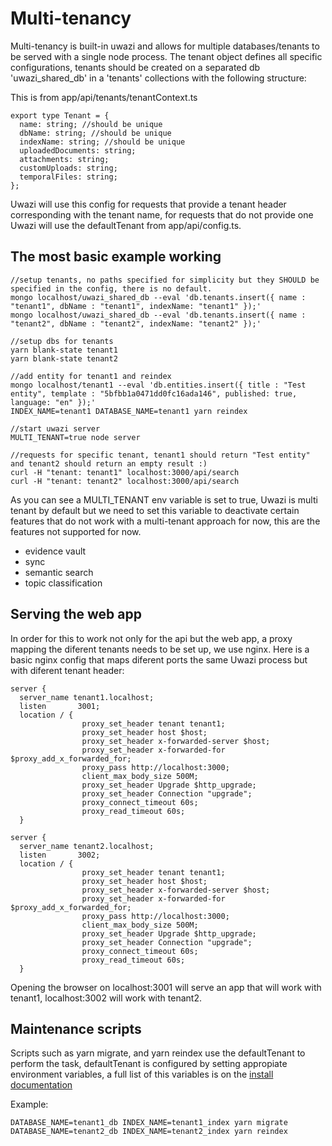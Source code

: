 # Multi-tenancy 

Multi-tenancy is built-in uwazi and allows for multiple databases/tenants to be served with a single node process.
The tenant object defines all specific configurations, tenants should be created on a separated db 'uwazi_shared_db' in a 'tenants' collections with the following structure:

This is from app/api/tenants/tenantContext.ts
```
export type Tenant = {
  name: string; //should be unique
  dbName: string; //should be unique
  indexName: string; //should be unique
  uploadedDocuments: string;
  attachments: string;
  customUploads: string;
  temporalFiles: string;
};

```

Uwazi will use this config for requests that provide a tenant header corresponding with the tenant name, for requests that do not provide one Uwazi will use the defaultTenant from app/api/config.ts.

## The most basic example working

```
//setup tenants, no paths specified for simplicity but they SHOULD be specified in the config, there is no default.
mongo localhost/uwazi_shared_db --eval 'db.tenants.insert({ name : "tenant1", dbName : "tenant1", indexName: "tenant1" });'
mongo localhost/uwazi_shared_db --eval 'db.tenants.insert({ name : "tenant2", dbName : "tenant2", indexName: "tenant2" });'

//setup dbs for tenants
yarn blank-state tenant1
yarn blank-state tenant2

//add entity for tenant1 and reindex
mongo localhost/tenant1 --eval 'db.entities.insert({ title : "Test entity", template : "5bfbb1a0471dd0fc16ada146", published: true, language: "en" });'
INDEX_NAME=tenant1 DATABASE_NAME=tenant1 yarn reindex

//start uwazi server
MULTI_TENANT=true node server

//requests for specific tenant, tenant1 should return "Test entity" and tenant2 should return an empty result :)
curl -H "tenant: tenant1" localhost:3000/api/search
curl -H "tenant: tenant2" localhost:3000/api/search
```

As you can see a MULTI_TENANT env variable is set to true, Uwazi is multi tenant by default but we need to set this variable to deactivate certain features that do not work with a multi-tenant approach for now, this are the features not supported for now.

- evidence vault
- sync
- semantic search
- topic classification


## Serving the web app

In order for this to work not only for the api but the web app, a proxy mapping the diferent tenants needs to be set up, we use nginx.
Here is a basic nginx config that maps diferent ports the same Uwazi process but with diferent tenant header:

```
server {
  server_name tenant1.localhost;
  listen       3001;
  location / {
                proxy_set_header tenant tenant1;
                proxy_set_header host $host;
                proxy_set_header x-forwarded-server $host;
                proxy_set_header x-forwarded-for $proxy_add_x_forwarded_for;
                proxy_pass http://localhost:3000;
                client_max_body_size 500M;
                proxy_set_header Upgrade $http_upgrade;
                proxy_set_header Connection "upgrade";
                proxy_connect_timeout 60s;
                proxy_read_timeout 60s;
  }

server {
  server_name tenant2.localhost;
  listen       3002;
  location / {
                proxy_set_header tenant tenant1;
                proxy_set_header host $host;
                proxy_set_header x-forwarded-server $host;
                proxy_set_header x-forwarded-for $proxy_add_x_forwarded_for;
                proxy_pass http://localhost:3000;
                client_max_body_size 500M;
                proxy_set_header Upgrade $http_upgrade;
                proxy_set_header Connection "upgrade";
                proxy_connect_timeout 60s;
                proxy_read_timeout 60s;
  }
```

Opening the browser on localhost:3001 will serve an app that will work with tenant1, localhost:3002 will work with tenant2.

## Maintenance scripts

Scripts such as yarn migrate, and yarn reindex use the defaultTenant to perform the task, defaultTenant is configured by setting appropiate environment variables, a full list of this variables is on the [install documentation](https://uwazi.readthedocs.io/en/latest/sysadmin-docs/install.html)

Example:
```
DATABASE_NAME=tenant1_db INDEX_NAME=tenant1_index yarn migrate
DATABASE_NAME=tenant2_db INDEX_NAME=tenant2_index yarn reindex
```
